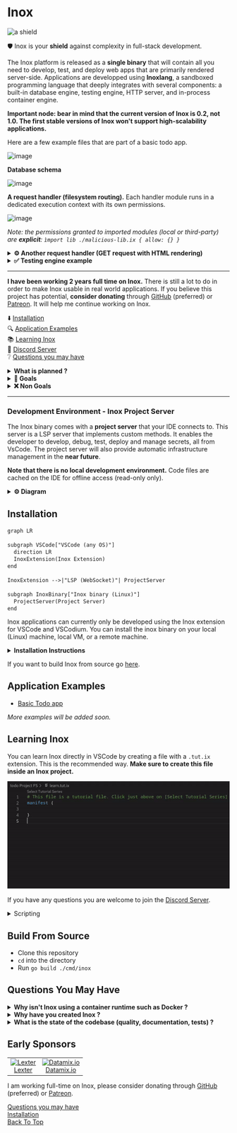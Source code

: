 # Inox

<img src="https://avatars.githubusercontent.com/u/122291844?s=200&v=4" alt="a shield"></img>

🛡️ Inox is your **shield** against complexity in full-stack development.

The Inox platform is released as a **single binary** that will contain all you need to develop, test, and deploy web apps that are primarily rendered server-side. Applications are developped using **Inoxlang**, a sandboxed programming language that 
deeply integrates with several components: a built-in database engine, testing engine, HTTP server, and in-process container engine.

**Important node: bear in mind that the current version of Inox is 0.2, not 1.0. The first stable versions of Inox won't support high-scalability applications.**

Here are a few example files that are part of a basic todo app.

![image](https://github.com/inoxlang/inox/assets/113632189/f6aed69d-ff30-428e-ba5b-042f72ac329e)

**Database schema**

![image](https://github.com/inoxlang/inox/assets/113632189/5f07deb5-56ec-42e7-a550-bdc4e613336d)

**A request handler (filesystem routing).** Each handler module runs in a dedicated execution context with its own permissions.

![image](https://github.com/inoxlang/inox/assets/113632189/6e632f71-8a01-4cde-b5d7-239a52942e58)

_Note: the permissions granted to imported modules (local or third-party) are **explicit**: `ìmport lib ./malicious-lib.ix { allow: {} }`_

<details>

**<summary>⚙️ Another request handler (GET request with HTML rendering)</summary>**

![image](https://github.com/inoxlang/inox/assets/113632189/85772ae4-4025-4aef-94c8-15b624580285)
</details>

<details>

**<summary>✅ Testing engine example</summary>**

![image](https://github.com/inoxlang/inox/assets/113632189/c1445e7b-d272-4252-9def-6fa5284c996d)
</details>

---

**I have been working 2 years full time on Inox.**  There is still a lot to do in order to make Inox
usable in real world applications. If you believe this project has potential, **consider donating** through [GitHub](https://github.com/sponsors/GraphR00t) (preferred) or [Patreon](https://patreon.com/GraphR00t). It will help me continue working on Inox.

⬇️ [Installation](#installation)\
🔍 [Application Examples](#application-examples)\
📚 [Learning Inox](#learning-inox)\
👥 [Discord Server](https://discord.gg/53YGx8GzgE)\
❔ [Questions you may have](#questions-you-may-have)

<details>

**<summary>What is planned ?</summary>**

- Automated database backups in S3-compatible storage
- Log persistence in S3 (note that Inox has builtins for [structured logging](./docs/builtins.md#structured-logging)).
- Support automated deployments on popular cloud providers
- Storage of secrets in key management services (e.g. GCP KMS, AWS KMS). [Secrets](./docs/language-reference/secrets.md) are special Inox values that 
cannot be printed, logged or serialized.
- Develop a standard library
- Integrate a subset of Git (using https://github.com/go-git/go-billy and https://code.visualstudio.com/api/extension-guides/scm-provider)
- Support no-downtime upgrades
- **WebAssembly support** using https://github.com/tetratelabs/wazero
- Finish the transaction system and support persisting most data-structure types with accepable performance
- Team access control for Inox projects
- Improve execution performance and memory usage 
- Finalize the implementation of [structs](./docs/language-reference/transient-types.md#structs) and implement a [Low Level VM](https://github.com/inoxlang/inox/issues/32).
- Allow developers to define custom `builtins` written in Go (note: building inox is just `go build ./cmd/inox`)
- And more !

</details>


<details>

**<summary>🎯 Goals</summary>**

- Zero boilerplate
- Dead simple configuration
- Super stable (_once version 1.0 is reached_)
- Secure by default
- Low maintenance
- A programming language as simple as possible
- (Not in the near future) Support 100k+ requests per second (combined request throughput of several nodes).

</details>

<details>

**<summary>❌ Non Goals </summary>**

- Be a suitable solution for 100% of real-world web projects
- Support any database for storing domain data (`users`, ...)
  (however WebAssembly support is planned and will at least enable the use of SQLite and DuckDB).
- Be extremely fast
- Be very highly scalable (Multi-node support is planned though)

</details>

---

### Development Environment - Inox Project Server

The Inox binary comes with a **project server** that your IDE connects to. This server is a LSP server that implements custom methods. It enables the developer to develop, debug, test, deploy and manage secrets, all from VsCode. The project server will also provide automatic infrastructure management in the **near future**.

__Note that there is no local development environment.__ Code files are cached on the IDE for offline access (read-only only).

<details>

**<summary>⚙️ Diagram</summary>**

```mermaid
graph TB
subgraph VSCode
  VSCodeVFS(Virtual Filesystem)
  Editor
  Editor --> |persists edited files in| VSCodeVFS
  DebugAdapter
end
Editor(Editor) --> |standard LSP methods| ProjectServer
VSCodeVFS --> |"custom methods (LSP)"| ProjImage
DebugAdapter(Debug Adapter) -->|"Debug Adapter Protocol (LSP wrapped)"| Runtime(Inox Runtime)
subgraph ProjectServer[Project Server]
  Runtime
  ProjImage(Project Image)
end
ProjectServer -->|manages| Infrastructure(Infrastructure)
ProjectServer -->|gets/sets| Secrets(Secrets)
```

</details>


## Installation

```mermaid
graph LR

subgraph VSCode["VSCode (any OS)"]
  direction LR
  InoxExtension(Inox Extension)
end

InoxExtension -->|"LSP (WebSocket)"| ProjectServer

subgraph InoxBinary["Inox binary (Linux)"]
  ProjectServer(Project Server)
end
```

Inox applications can currently only be developed using the Inox extension for VSCode and VSCodium.
You can install the inox binary on your local (Linux) machine, local VM, or a remote machine.

<details>

**<summary>Installation Instructions</summary>**

- Download the latest release
  ```
  wget -N https://github.com/inoxlang/inox/releases/latest/download/inox-linux-amd64.tar.gz && tar -xvf inox-linux-amd64.tar.gz
  ```

- Install `inox` to `/usr/local/bin`
  ```
  sudo install ./inox -o root -m 0755 /usr/local/bin/inox
  ```

- Delete the files that are no longer needed
  ```
  rm ./inox inox-linux-amd64.tar.gz
  ```

<!-- - __\[recommended\]__ add the [inoxd daemon](./docs/inox-daemon.md) (systemd service) to automatically start the project server.
  If you have installed `inox` on your **local machine** or a local VM, you can execute the following command to add **inoxd**:
  ```
  sudo inox add-service # don't run this on a REMOTE machine
  ```
  _If you execute this command inside a VM, don't forget to forward the port 8305 to allow VSCode to connect to the project server._ -->

- __Add Inox support to your IDE__
  - [VSCode & VSCodium](https://marketplace.visualstudio.com/items?itemName=graphr00t.inox) : LSP, debug, colorization, snippets, formatting.\
    **⚠️ Once the extension is installed make sure to read the Requirements and Usage sections in the extension's details.**

- __\[optional\]__ install command completions for the current user
  ```
  inox install-completions
  ```

</details>

If you want to build Inox from source go [here](#build-from-source).

## Application Examples

- [Basic Todo app](./examples/apps/basic-todo/README.md)

_More examples will be added soon._

## Learning Inox

You can learn Inox directly in VSCode by creating a file with a `.tut.ix` extension. This is the recommended way.
**Make sure to create this file inside an Inox project.**

![tutorial-demo](https://github.com/inoxlang/inox-vscode/raw/master/assets/docs/tutorial-demo.gif)


If you have any questions you are welcome to join the [Discord Server](https://discord.gg/53YGx8GzgE).

<details>
<summary>Scripting</summary>

Inox can be used for scripting & provides a shell. The development of the
language in those domains is not very active because Inox primarily focuses on
Web Application Development.

To learn scripting go [here](./docs/scripting-basics.md). View
[Shell Basics](./docs/shell-basics.md) to learn how to use Inox interactively.

</details>

## Build From Source

- Clone this repository
- `cd` into the directory
- Run `go build ./cmd/inox`


## Questions You May Have


<details>

**<summary>Why isn't Inox using a container runtime such as Docker ?</summary>**

Because the long term goal of Inox is to be a **simple**, single-binary and **super stable** platform for applications written in Inoxlang
and using libraries compiled to WASM.\
Each application or service will ultimately run in a separate process:
- filesystem isolation is achieved by using virtual filesystems (meta filesystem)
- process-level access control will be achieved using [Landlock](https://landlock.io/)
- fine-grained module-level access control is already achieved by Inox's permission system
- process-level resource allocation and limitation will be implemented using cgroups
- module-level resource allocation and limitation is performed by Inox's limit system

</details>

<details>


**<summary>Why have you created Inox ?</summary>**

Before reading the answser please make sure to read the **Goals & Non Goals sections**.

I like creating programming languages. At the beginning Inox was not even about full stack development.
It quickly evolved towards this use case because I am tired of accidental complexity in full stack development. I particularly hate having to 
glue and import components that are just needed 99% of the time. I don't like spending hours configuring stuff, a bit of 
configuration is fine though. Local development environments are also a pain to setup sometimes. (There is no true [local dev environment](#development-environment---inox-project-server) when developping Inox projects).

Inox being an opinionated **high-level** programming language / high level platform it obviously has pros and cons.
Also when using a new programming language you don't have access to a rich ecosystem. But I just don't care: I want to 
known how far this project can go.

</details>


<details>

**<summary>What is the state of the codebase (quality, documentation, tests) ?</summary>**

As of now, certain parts of the codebase are not optimally written, lack sufficient comments and documentation, and do not have robust test coverage. The first version (0.1) being now released, I will dedicate 20-30% of my working time to improving the overall quality, documentation, and test coverage of the codebase.

</details>


## Early Sponsors

<table>
  <tr>
   <td align="center"><a href="https://github.com/Lexterl33t"><img src="https://avatars.githubusercontent.com/u/44911576?v=4&s=120" width="120" alt="Lexter"/><br />Lexter</a></td>
   <td align="center"><a href="https://github.com/datamixio"><img src="https://avatars.githubusercontent.com/u/8696011?v=4&s=120"
   width="120" alt="Datamix.io"/><br />Datamix.io</a></td>
  </tr>
</table>

I am working full-time on Inox, please consider donating through [GitHub](https://github.com/sponsors/GraphR00t) (preferred) or [Patreon](https://patreon.com/GraphR00t).

[Questions you may have](./QUESTIONS.md)\
[Installation](#installation)\
[Back To Top](#inox)

